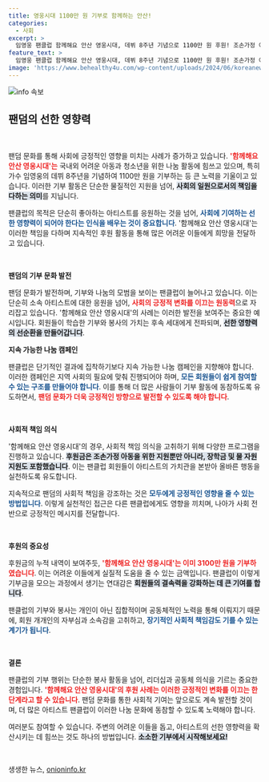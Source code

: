 ```yaml
---
title: 영웅시대 1100만 원 기부로 함께하는 안산!
categories:
  - 사회
excerpt: >
  임영웅 팬클럽 함께해요 안산 영웅시대, 데뷔 8주년 기념으로 1100만 원 후원! 조손가정 아동 지원 등 꾸준한 나눔 실천으로 사회에 긍정적 영향력 발휘하며, 감동의 연속이 기대됩니다.
feature_text: >
  임영웅 팬클럽 함께해요 안산 영웅시대, 데뷔 8주년 기념으로 1100만 원 후원! 조손가정 아동 지원 등 꾸준한 나눔 실천으로 사회에 긍정적 영향력 발휘하며, 감동의 연속이 기대됩니다.
image: 'https://www.behealthy4u.com/wp-content/uploads/2024/06/koreanews.jpg'
---
```


<p><img src="https://www.behealthy4u.com/wp-content/uploads/2024/06/koreanews.jpg" alt="info 속보" /></p>

<h2 data-ke-size="size26">팬덤의 선한 영향력</h2>

<p data-ke-size="size16">&nbsp;</p>

<p>팬덤 문화를 통해 사회에 긍정적인 영향을 미치는 사례가 증가하고 있습니다. <b><span style="color: #ee2323;">'함께해요 안산 영웅시대'는</span></b> 국내외 어려운 아동과 청소년을 위한 나눔 활동에 힘쓰고 있으며, 특히 가수 임영웅의 데뷔 8주년을 기념하여 1100만 원을 기부하는 등 큰 노력을 기울이고 있습니다. 이러한 기부 활동은 단순한 물질적인 지원을 넘어, <b><span style="background-color: #21538527;">사회의 일원으로서의 책임을 다하는 의미</span></b>를 지닙니다.</p>

<p>팬클럽의 목적은 단순히 좋아하는 아티스트를 응원하는 것을 넘어, <b><span style="color: #1a5490;">사회에 기여하는 선한 영향력이 되어야 한다는 인식을 배우는 것이 중요합니다</span></b>. '함께해요 안산 영웅시대'는 이러한 책임을 다하며 지속적인 후원 활동을 통해 많은 어려운 이들에게 희망을 전달하고 있습니다.</p>

<p data-ke-size="size16">&nbsp;</p>

<p><b>팬덤의 기부 문화 발전</b> </p>

<p>팬덤 문화가 발전하며, 기부와 나눔의 모범을 보이는 팬클럽이 늘어나고 있습니다. 이는 단순히 소속 아티스트에 대한 응원을 넘어, <b><span style="color: #ee2323;">사회의 긍정적 변화를 이끄는 원동력</span></b>으로 자리잡고 있습니다. '함께해요 안산 영웅시대'의 사례는 이러한 발전을 보여주는 중요한 예시입니다. 회원들이 학습한 기부와 봉사의 가치는 후속 세대에게 전파되며, <b><span style="background-color: #21538527;">선한 영향력의 선순환을 만들어갑니다</span></b>.</p>

<p><b>지속 가능한 나눔 캠페인</b> </p>

<p>팬클럽은 단기적인 결과에 집착하기보다 지속 가능한 나눔 캠페인을 지향해야 합니다. 이러한 캠페인은 지역 사회의 필요에 맞춰 진행되어야 하며, <b><span style="color: #1a5490;">모든 회원들이 쉽게 참여할 수 있는 구조를 만들어야 합니다</span></b>. 이를 통해 더 많은 사람들이 기부 활동에 동참하도록 유도하면서, <b><span style="color: #ee2323;">팬덤 문화가 더욱 긍정적인 방향으로 발전할 수 있도록 해야 합니다</span></b>.</p>

<p data-ke-size="size16">&nbsp;</p>

<p><b>사회적 책임 의식</b> </p>

<p>'함께해요 안산 영웅시대'의 경우, 사회적 책임 의식을 고취하기 위해 다양한 프로그램을 진행하고 있습니다. <b><span style="background-color: #21538527;">후원금은 조손가정 아동을 위한 지원뿐만 아니라, 장학금 및 물 자원 지원도 포함했습니다</span></b>. 이는 팬클럽 회원들이 아티스트의 가치관을 본받아 올바른 행동을 실천하도록 유도합니다. </p>

<p>지속적으로 팬덤의 사회적 책임을 강조하는 것은 <b><span style="color: #1a5490;">모두에게 긍정적인 영향을 줄 수 있는 방법입니다</span></b>. 이렇게 실천적인 접근은 다른 팬클럽에게도 영향을 끼치며, 나아가 사회 전반으로 긍정적인 메시지를 전달합니다.</p>

<p data-ke-size="size16">&nbsp;</p>

<p><b>후원의 중요성</b> </p>

<p>후원금의 누적 내역이 보여주듯, <b><span style="color: #ee2323;">'함께해요 안산 영웅시대'는 이미 3100만 원을 기부하였습니다</span></b>. 이는 어려운 이들에게 실질적 도움을 줄 수 있는 금액입니다. 팬클럽이 이렇게 기부금을 모으는 과정에서 생기는 연대감은 <b><span style="background-color: #21538527;">회원들의 결속력을 강화하는 데 큰 기여를 합니다</span></b>. </p>

<p>팬클럽의 기부와 봉사는 개인이 아닌 집합적이며 공동체적인 노력을 통해 이뤄지기 때문에, 회원 개개인의 자부심과 소속감을 고취하고, <b><span style="color: #1a5490;">장기적인 사회적 책임감도 기를 수 있는 계기가 됩니다</span></b>.</p>

<p data-ke-size="size16">&nbsp;</p>

<p><b>결론</b> </p>

<p>팬클럽의 기부 행위는 단순한 봉사 활동을 넘어, 리더십과 공동체 의식을 기르는 중요한 경험입니다. <b><span style="color: #ee2323;">'함께해요 안산 영웅시대'의 후원 사례는 이러한 긍정적인 변화를 이끄는 한 단계라고 할 수 있습니다</span></b>. 팬덤 문화를 통한 사회적 기여는 앞으로도 계속 발전할 것이며, 더 많은 아티스트 팬클럽이 이러한 나눔 문화에 동참할 수 있도록 노력해야 합니다.</p>

<p>여러분도 참여할 수 있습니다. 주변의 어려운 이들을 돕고, 아티스트의 선한 영향력을 확산시키는 데 힘쓰는 것도 하나의 방법입니다. <b><span style="background-color: #21538527;">소소한 기부에서 시작해보세요!</span></b> </p>

<p data-ke-size="size16">&nbsp;</p>
생생한 뉴스, <a href="https://onioninfo.kr" rel="dofollow">onioninfo.kr</a>


